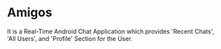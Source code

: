 # Amigos

It is a Real-Time Android Chat Application which provides 'Recent Chats', 'All Users', and 'Profile' Section for the User.
